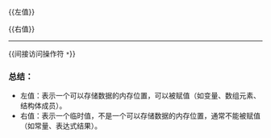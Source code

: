 {{左值}}

{{右值}}

---
{{间接访问操作符 `*`}}

### 总结：
- 左值：表示一个可以存储数据的内存位置，可以被赋值（如变量、数组元素、结构体成员）。
- 右值：表示一个临时值，不是一个可以存储数据的内存位置，通常不能被赋值（如常量、表达式结果）。
